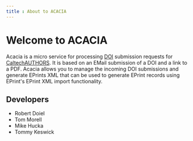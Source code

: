 ```yaml
---
title : About to ACACIA
---
```


Welcome to ACACIA
=================

Acacia is a micro service for processing [DOI]() submission requests for
[CaltechAUTHORS](https://authors.library.caltech.edu). It is based on 
an EMail submission of a DOI and a link to a PDF. Acacia allows you to
manage the incoming DOI submissions and generate EPrints XML that can
be used to generate EPrint records using EPrint's EPrint XML import
functionality.

Developers
----------

+ Robert Doiel
+ Tom Morell
+ Mike Hucka
+ Tommy Keswick


